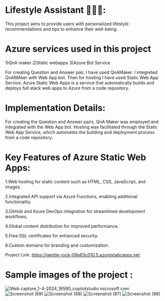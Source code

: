 # Lifestyle Assistant 🌟🧘‍♂️:

This project aims to provide users with personalized lifestyle recommendations and tips to enhance their well-being.


# Azure services used in this project

1)QnA maker 2)Static webapps 3)Azure Bot Service

For creating Question and Answer pair, I have used QnAMaker. I integreted QnAMAker with Web App bot. Then for hosting I have used Static Web App Service. Azure Static Web Apps is a service that automatically builds and deploys full stack web apps to Azure from a code repository.

# Implementation Details: 

For creating the Question and Answer pairs, QnA Maker was employed and integrated with the Web App bot. Hosting was facilitated through the Static Web App Service, which automates the building and deployment process from a code repository.

# Key Features of Azure Static Web Apps:
1.Web hosting for static content such as HTML, CSS, JavaScript, and images.

2.Integrated API support via Azure Functions, enabling additional functionality.

3.GitHub and Azure DevOps integration for streamlined development workflows.

4.Global content distribution for improved performance.

5.Free SSL certificates for enhanced security.

6.Custom domains for branding and customization.

Project Link: https://gentle-rock-09e63c010.5.azurestaticapps.net

# Sample images of the project :
![Web capture_1-4-2024_16580_copilotstudio microsoft com](https://github.com/karishma31902/Y20_FRT_Project/assets/121472232/a74d69ea-1484-4463-ab21-cd56acb3eb1f)
![Screenshot (89)](https://github.com/karishma31902/Y20_FRT_Project/assets/121472232/256ea4b1-30e9-4207-9865-4ec67ee6c495)
![Screenshot (88)](https://github.com/karishma31902/Y20_FRT_Project/assets/121472232/ce810877-b3dc-46d0-bb64-40fb72750ee2)
![Screenshot (87)](https://github.com/karishma31902/Y20_FRT_Project/assets/121472232/90e5ae22-ffeb-4d71-9d61-4d9aa987d19b)
![Screenshot (86)](https://github.com/karishma31902/Y20_FRT_Project/assets/121472232/ab4f1361-439f-4f89-b245-6681c7203364)
